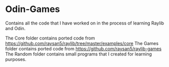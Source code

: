 # Odin-Games

Contains all the code that I have worked on in the process of learning Raylib and Odin.

The Core folder contains ported code from https://github.com/raysan5/raylib/tree/master/examples/core
The Games folder contains ported code from https://github.com/raysan5/raylib-games
The Random folder contains small programs that I created for learning purposes.
